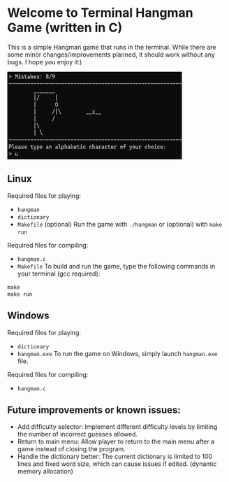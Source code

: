 # Welcome to Terminal Hangman Game (written in C)
This is a simple Hangman game that runs in the terminal. While there are some minor changes/improvements planned, it should work without any bugs.
I hope you enjoy it:)

<img src="hangman_img_readme.bmp" alt="hangman_screenshot" width="400" height="200">

## Linux
Required files for playing:
* `hangman`
* `dictionary`
* `Makefile` (optional)
Run the game with `./hangman` or (optional) with `make run`

Required files for compiling:
* `hangman.c`
* `Makefile`
To build and run the game, type the following commands in your terminal (gcc required):
```
make
make run
```

## Windows
Required files for playing:
* `dictionary`
* `hangman.exe`
To run the game on Windows, simply launch `hangman.exe` file.

Required files for compiling:
* `hangman.c`

## Future improvements or known issues:
- Add difficulty selector: Implement different difficulty levels by limiting the number of incorrect guesses allowed.
- Return to main menu: Allow player to return to the main menu after a game instead of closing the program.
- Handle the dictionary better: The current dictionary is limited to 100 lines and fixed word size, which can cause issues if edited. (dynamic memory allocation)
